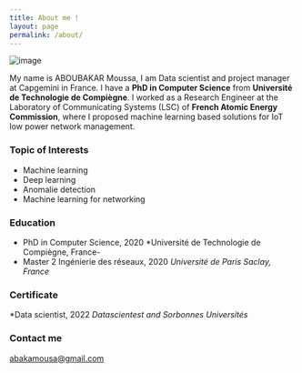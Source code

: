 ```yaml
---
title: About me !
layout: page
permalink: /about/
---
```




 
![image](https://user-images.githubusercontent.com/18530355/215329815-11332954-996d-4370-a67d-2c9239e4c2b2.png)

My name is ABOUBAKAR Moussa, I am Data scientist and project manager at Capgemini in France. I have a **PhD in Computer Science** from **Université de Technologie de Compiègne**. I worked as a Research Engineer at the Laboratory of Communicating Systems (LSC) of **French Atomic Energy Commission**, where I proposed machine learning based solutions for IoT low power network management. 

### Topic of Interests
* Machine learning
* Deep learning
* Anomalie detection
* Machine learning for networking

### Education

* PhD in Computer Science, 2020
*Université de Technologie de Compiègne, France-
* Master 2 Ingénierie des réseaux, 2020
*Université de Paris Saclay, France* 
### Certificate 
*Data scientist, 2022
*Datascientest and Sorbonnes Universités*



### Contact me

[abakamousa@gmail.com](mailto:abakamousa@gmail.com)
